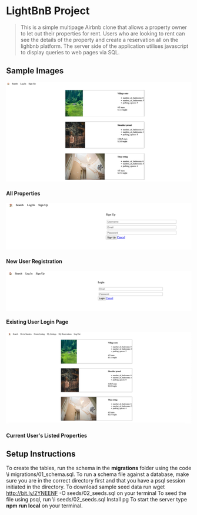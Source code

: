 # **LightBnB Project**
> This is a simple multipage Airbnb clone that allows a property owner to let out their properties for rent. Users who are looking to rent can  see the details of the property and create a reservation all on the lighbnb platform. The server side of the application utilises javascript to display queries to web pages via SQL. 

## **Sample Images**
![All Properties](images/all_properties.png)
#### **All Properties**
![New User](images/new_user.png)
#### **New User Registration**
![User Login](images/user_login.png)
#### **Existing User Login Page**
![User's Properties](images/user_properties.png)
#### **Current User's Listed Properties**

## Setup Instructions 
 To create the tables, run the schema in the **migrations** folder using the code \i migrations/01_schema.sql. To run a schema file against a database, make sure you are in the correct directory first and that you have a psql session initiated in the directory. 
 To download sample seed data run wget http://bit.ly/2YNEENF -O seeds/02_seeds.sql on your terminal
 To seed the file using psql, run \i seeds/02_seeds.sql
 Install pg 
 To start the server type **npm run local** on your terminal.